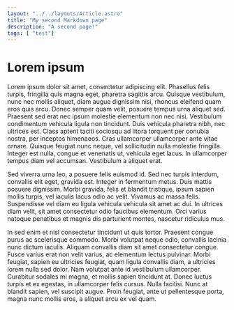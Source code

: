```yaml
---
layout: "../../layouts/Article.astro"
title: "My second Markdown page"
description: "A second page!"
tags: [ "test"]
---
```


# Lorem ipsum

Lorem ipsum dolor sit amet, consectetur adipiscing elit. Phasellus felis turpis, fringilla quis magna eget, pharetra sagittis arcu. Quisque vestibulum, nunc nec mollis aliquet, diam augue dignissim nisi, rhoncus eleifend quam eros quis arcu. Donec semper quam velit, posuere tempus urna aliquet sed. Praesent sed erat nec ipsum molestie elementum non nec nisi. Vestibulum condimentum vehicula ligula non tincidunt. Duis vehicula pharetra nibh, nec ultrices est. Class aptent taciti sociosqu ad litora torquent per conubia nostra, per inceptos himenaeos. Cras ullamcorper ullamcorper ante vitae ornare. Quisque feugiat nunc neque, vel sollicitudin nulla molestie fringilla. Integer est nulla, congue et venenatis ut, vehicula eget lacus. In ullamcorper tempus diam vel accumsan. Vestibulum a aliquet erat.

Sed viverra urna leo, a posuere felis euismod id. Sed nec turpis interdum, convallis elit eget, gravida est. Integer in fermentum metus. Duis mattis posuere dignissim. Morbi gravida, felis et blandit tristique, ipsum sapien mollis turpis, vel iaculis lacus odio ac velit. Vivamus ac massa felis. Suspendisse vel diam eu ligula vehicula vehicula sit amet ac dui. In ultrices diam velit, sit amet consectetur odio faucibus elementum. Orci varius natoque penatibus et magnis dis parturient montes, nascetur ridiculus mus.

In sed enim et nisl consectetur tincidunt ut quis tortor. Praesent congue purus ac scelerisque commodo. Morbi volutpat neque odio, convallis lacinia nunc dictum iaculis. Aliquam convallis diam sit amet consectetur congue. Fusce varius erat non velit varius, ac elementum lectus pulvinar. Morbi feugiat, sapien eu ultricies feugiat, quam ligula convallis diam, a ultricies lorem nulla sed dolor. Nam volutpat ante id vestibulum ullamcorper. Curabitur sodales mi magna, et mollis sapien tincidunt at. Donec luctus turpis et ex egestas, in ullamcorper felis cursus. Nulla facilisi. Nunc at blandit sapien, vel suscipit augue. Proin feugiat, ante ut pellentesque porta, magna nunc mollis eros, a aliquet arcu ex vel quam.
